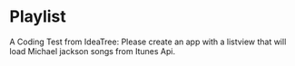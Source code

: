 # Playlist
A Coding Test from IdeaTree: Please create an app with a listview that will load Michael jackson songs from Itunes Api.
